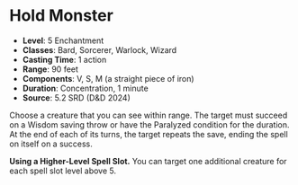 # Hold Monster

- **Level**: 5 Enchantment
- **Classes**: Bard, Sorcerer, Warlock, Wizard
- **Casting Time**: 1 action
- **Range**: 90 feet
- **Components**: V, S, M (a straight piece of iron)
- **Duration**: Concentration, 1 minute
- **Source**: 5.2 SRD (D&D 2024)

Choose a creature that you can see within range. The target must succeed on a Wisdom saving throw or have the Paralyzed condition for the duration. At the end of each of its turns, the target repeats the save, ending the spell on itself on a success.

**Using a Higher-Level Spell Slot.** You can target one additional creature for each spell slot level above 5.
